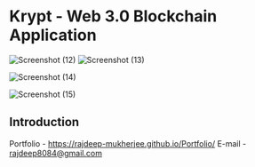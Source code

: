 # Krypt - Web 3.0 Blockchain Application


![Screenshot (12)](https://user-images.githubusercontent.com/40907756/179570500-b5fa4fc8-e5de-420c-8473-c79ba394e345.png)
![Screenshot (13)](https://user-images.githubusercontent.com/40907756/179570724-d85134f5-bc29-4d7c-8a05-6c86ed0d0de6.png)

![Screenshot (14)](https://user-images.githubusercontent.com/40907756/179570907-c6d8f36e-f806-4e9a-8d28-cc09d3f4a06c.png)

![Screenshot (15)](https://user-images.githubusercontent.com/40907756/179571135-52353bdd-f3d8-461a-8b36-51db52cb484c.png)




## Introduction

Portfolio - https://rajdeep-mukherjee.github.io/Portfolio/
E-mail - rajdeep8084@gmail.com
